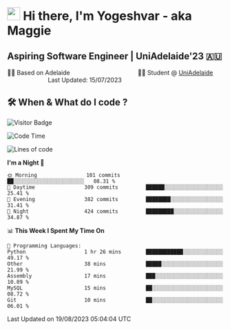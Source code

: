 <h1><img src="https://emojis.slackmojis.com/emojis/images/1531849430/4246/blob-sunglasses.gif?1531849430" width="30"/> Hi there, I'm Yogeshvar - aka Maggie</h1>

## Aspiring Software Engineer | UniAdelaide'23 🇦🇺  
🏂🏻  Based on Adelaide &nbsp;&nbsp;&nbsp;&nbsp;&nbsp;&nbsp;&nbsp;&nbsp;&nbsp;&nbsp;&nbsp;&nbsp;&nbsp;&nbsp;&nbsp;&nbsp;&nbsp;&nbsp;&nbsp;&nbsp;&nbsp;&nbsp;&nbsp;&nbsp;&nbsp;&nbsp;&nbsp;&nbsp;&nbsp;&nbsp;&nbsp;&nbsp;&nbsp;&nbsp;&nbsp;&nbsp;&nbsp;&nbsp;&nbsp;👨‍💻 Student @ [UniAdelaide](https://www.adelaide.edu.au)   &nbsp;&nbsp;&nbsp;&nbsp;&nbsp;&nbsp;&nbsp;&nbsp;&nbsp;&nbsp;&nbsp;&nbsp;&nbsp;&nbsp;&nbsp;&nbsp;&nbsp;&nbsp;&nbsp;&nbsp;&nbsp;&nbsp;&nbsp;&nbsp;Last Updated: 15/07/2023

## 🛠 When & What do I code ?  

![Visitor Badge](https://visitor-badge.feriirawann.repl.co?username=yogeshvar&repo=yogeshvar&label=Visitors&style=plastic&color=%23457BFF&contentType=svg)

<!--START_SECTION:waka-->
![Code Time](http://img.shields.io/badge/Code%20Time-2%2C282%20hrs%2044%20mins-blue)

![Lines of code](https://img.shields.io/badge/From%20Hello%20World%20I%27ve%20Written-4.0%20million%20lines%20of%20code-blue)

**I'm a Night 🦉** 

```text
🌞 Morning                101 commits         ██░░░░░░░░░░░░░░░░░░░░░░░   08.31 % 
🌆 Daytime                309 commits         ██████░░░░░░░░░░░░░░░░░░░   25.41 % 
🌃 Evening                382 commits         ████████░░░░░░░░░░░░░░░░░   31.41 % 
🌙 Night                  424 commits         █████████░░░░░░░░░░░░░░░░   34.87 % 
```


📊 **This Week I Spent My Time On** 

```text
💬 Programming Languages: 
Python                   1 hr 26 mins        ████████████░░░░░░░░░░░░░   49.17 % 
Other                    38 mins             █████░░░░░░░░░░░░░░░░░░░░   21.99 % 
Assembly                 17 mins             ███░░░░░░░░░░░░░░░░░░░░░░   10.09 % 
MySQL                    15 mins             ██░░░░░░░░░░░░░░░░░░░░░░░   08.72 % 
Git                      10 mins             ██░░░░░░░░░░░░░░░░░░░░░░░   06.01 % 
```


 Last Updated on 19/08/2023 05:04:04 UTC
<!--END_SECTION:waka-->

